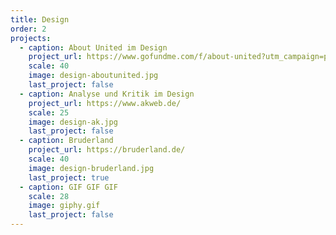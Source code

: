 ```yaml
---
title: Design
order: 2
projects:
  - caption: About United im Design
    project_url: https://www.gofundme.com/f/about-united?utm_campaign=p_cp_url&utm_medium=os&utm_source=customer
    scale: 40
    image: design-aboutunited.jpg
    last_project: false
  - caption: Analyse und Kritik im Design
    project_url: https://www.akweb.de/
    scale: 25
    image: design-ak.jpg
    last_project: false
  - caption: Bruderland
    project_url: https://bruderland.de/
    scale: 40
    image: design-bruderland.jpg
    last_project: true
  - caption: GIF GIF GIF
    scale: 28
    image: giphy.gif
    last_project: false
---
```

